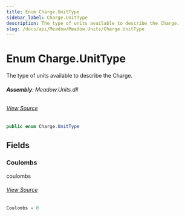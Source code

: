 ```yaml
---
title: Enum Charge.UnitType
sidebar_label: Charge.UnitType
description: The type of units available to describe the Charge.
slug: /docs/api/Meadow/Meadow.Units/Charge.UnitType
---
```

# Enum Charge.UnitType
The type of units available to describe the Charge.

###### **Assembly**: Meadow.Units.dll
###### [View Source](https://github.com/WildernessLabs/Meadow.Units.git/blob/develop/Source/Meadow.Units/Charge.cs#L46)
```csharp title="Declaration"
public enum Charge.UnitType
```
## Fields
### Coulombs
coulombs
###### [View Source](https://github.com/WildernessLabs/Meadow.Units.git/blob/develop/Source/Meadow.Units/Charge.cs#L51)
```csharp title="Declaration"
Coulombs = 0
```
